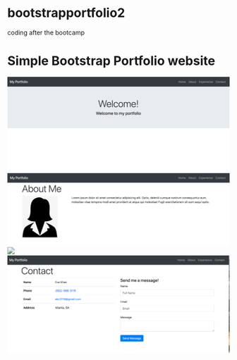 # bootstrapportfolio2

coding after the bootcamp

# Simple Bootstrap Portfolio website
![](assets/images/homepage.png)
![](assets/images/aboutme.png)
![](assets/images/experience.png)
![](assets/images/contact.png)
